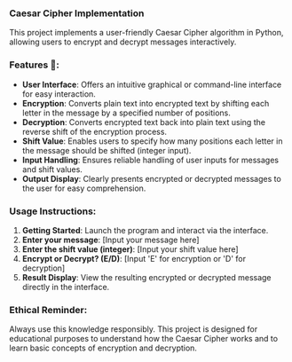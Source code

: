 ### Caesar Cipher Implementation

This project implements a user-friendly Caesar Cipher algorithm in Python, allowing users to encrypt and decrypt messages interactively.

### Features 📝:

- **User Interface**: Offers an intuitive graphical or command-line interface for easy interaction.
- **Encryption**: Converts plain text into encrypted text by shifting each letter in the message by a specified number of positions.
- **Decryption**: Converts encrypted text back into plain text using the reverse shift of the encryption process.
- **Shift Value**: Enables users to specify how many positions each letter in the message should be shifted (integer input).
- **Input Handling**: Ensures reliable handling of user inputs for messages and shift values.
- **Output Display**: Clearly presents encrypted or decrypted messages to the user for easy comprehension.

### Usage Instructions:

1. **Getting Started**: Launch the program and interact via the interface.
2. **Enter your message**: [Input your message here]
3. **Enter the shift value (integer)**: [Input your shift value here]
4. **Encrypt or Decrypt? (E/D)**: [Input 'E' for encryption or 'D' for decryption]
5. **Result Display**: View the resulting encrypted or decrypted message directly in the interface.


### Ethical Reminder:

Always use this knowledge responsibly. This project is designed for educational purposes to understand how the Caesar Cipher works and to learn basic concepts of encryption and decryption.
